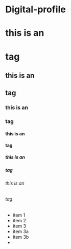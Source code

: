 # Digital-profile

# this is an <h1> tag
## this is an <h2> tag
### this is an <h3> tag
#### this is an <h4> tag
##### this is an <h5> tag
###### this is an <h6> tag

* item 1
* item 2
* item 3
* item 3a
* item 3b
* 
